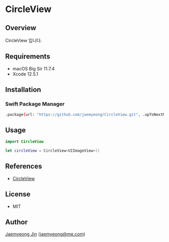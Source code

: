 # CircleView

## Overview

CircleView 입니다.

## Requirements

- macOS Big Sir 11.7.4
- Xcode 12.5.1

## Installation

### Swift Package Manager

```bash
.package(url: "https://github.com/jaemyeong/CircleView.git", .upToNextMajor(from: "0.1.0"))
```

## Usage

```swift
import CircleView

let circleView = CircleView<UIImageView>()
```

## References

- [CircleView](https://github.com/jaemyeong/CircleView/docs/documentation/circleview/)

## License

- MIT

## Author

[Jaemyeong Jin](https://github.com/jaemyeong) ([jaemyeong@me.com](mailto:jaemyeong@me.com))
